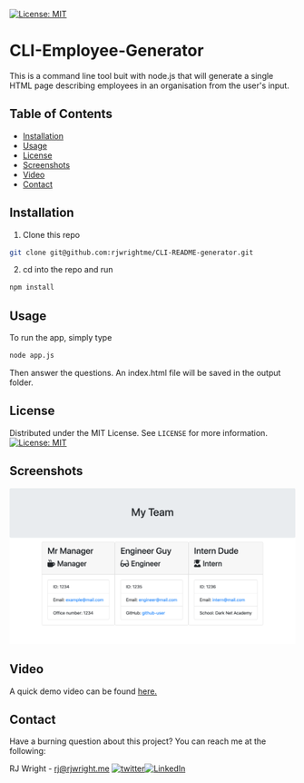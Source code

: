 [![License: MIT](https://img.shields.io/badge/License-MIT-green.svg?style=flat-square)](https://opensource.org/licenses/MIT)

# CLI-Employee-Generator

This is a command line tool buit with node.js that will generate a single HTML page describing employees in an organisation from the user's input.

## Table of Contents

- [Installation](#installation)
- [Usage](#usage)
- [License](#license)
- [Screenshots](#screenshots)
- [Video](#video)
- [Contact](#contact)

## Installation

1. Clone this repo

```sh
git clone git@github.com:rjwrightme/CLI-README-generator.git
```

2. cd into the repo and run

```sh
npm install
```

## Usage

To run the app, simply type

```sh
node app.js
```

Then answer the questions. An index.html file will be saved in the output folder.

## License

Distributed under the MIT License. See `LICENSE` for more information.
[![License: MIT](https://img.shields.io/badge/License-MIT-green.svg?style=flat-square)](https://opensource.org/licenses/MIT)

## Screenshots

![Screen Shot 01](./screenshots/image01.png)

## Video

A quick demo video can be found [here.](https://drive.google.com/file/d/1QLUd_GcQfBQGUwXkK4lwDqZnDajX8FzA/view?usp=sharing)

## Contact

Have a burning question about this project? You can reach me at the following:

RJ Wright - rj@rjwright.me
[![twitter][twitter-shield]][twitter-url][![LinkedIn][linkedin-shield]][linkedin-url]

[linkedin-shield]: https://img.shields.io/badge/-LinkedIn-black.svg?style=flat-square&logo=linkedin&colorB=1178B3
[linkedin-url]: https://www.linkedin.com/in/rjwrightme/
[twitter-shield]: https://img.shields.io/badge/-Twitter-black.svg?style=flat-square&logo=twitter&logoColor=FFF&colorB=2AA3EF
[twitter-url]: https://twitter.com/rjwrightme
